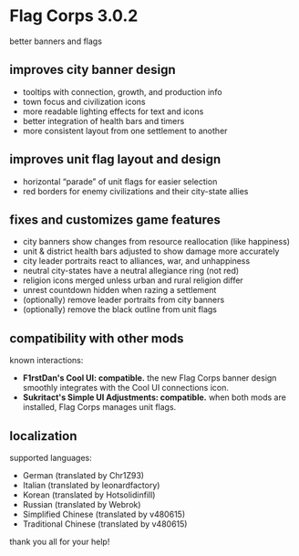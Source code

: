 # Flag Corps 3.0.2
better banners and flags

## improves city banner design
- tooltips with connection, growth, and production info
- town focus and civilization icons
- more readable lighting effects for text and icons
- better integration of health bars and timers
- more consistent layout from one settlement to another

## improves unit flag layout and design
- horizontal “parade” of unit flags for easier selection
- red borders for enemy civilizations and their city-state allies

## fixes and customizes game features
- city banners show changes from resource reallocation (like happiness)
- unit & district health bars adjusted to show damage more accurately
- city leader portraits react to alliances, war, and unhappiness
- neutral city-states have a neutral allegiance ring (not red)
- religion icons merged unless urban and rural religion differ
- unrest countdown hidden when razing a settlement
- (optionally) remove leader portraits from city banners
- (optionally) remove the black outline from unit flags

## compatibility with other mods
known interactions:

- **F1rstDan's Cool UI: compatible.**  the new Flag Corps banner design
  smoothly integrates with the Cool UI connections icon.
- **Sukritact's Simple UI Adjustments: compatible.**  when both mods are
  installed, Flag Corps manages unit flags.

## localization
supported languages:

- German (translated by Chr1Z93)
- Italian (translated by leonardfactory)
- Korean (translated by Hotsolidinfill)
- Russian (translated by Webrok)
- Simplified Chinese (translated by v480615)
- Traditional Chinese (translated by v480615)

thank you all for your help!
